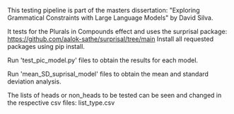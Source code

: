 This testing pipeline is part of the masters dissertation: "Exploring Grammatical Constraints with Large Language Models" by David Silva.

It tests for the Plurals in Compounds effect and uses the surprisal package: https://github.com/aalok-sathe/surprisal/tree/main 
Install all requested packages using pip install.

Run 'test_pic_model.py' files to obtain the results for each model.

Run 'mean_SD_suprisal_model' files to obtain the mean and standard deviation analysis.

The lists of heads or non_heads to be tested can be seen and changed in the respective csv files: list_type.csv
